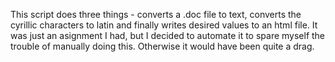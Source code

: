This script does three things - converts a .doc file to text, converts the cyrillic characters to latin and finally writes desired values to an html file. It was just an asignment I had, but I decided to automate it to spare myself the trouble of manually doing this. Otherwise it would have been quite a drag.
